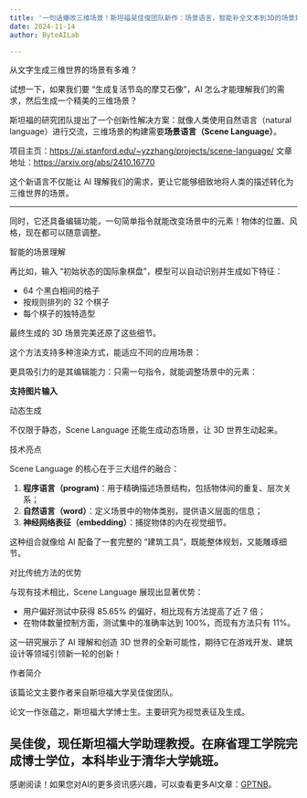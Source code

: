 ```yaml
---
title: '一句话爆改三维场景！斯坦福吴佳俊团队新作：场景语言，智能补全文本到3D的场景理解'
date: 2024-11-14
author: ByteAILab

---
```


从文字生成三维世界的场景有多难？

试想一下，如果我们要 “生成复活节岛的摩艾石像”，AI 怎么才能理解我们的需求，然后生成一个精美的三维场景？

斯坦福的研究团队提出了一个创新性解决方案：就像人类使用自然语言（natural language）进行交流，三维场景的构建需要**场景语言（Scene Language）**。

项目主页：https://ai.stanford.edu/~yzzhang/projects/scene-language/
文章地址：https://arxiv.org/abs/2410.16770

这个新语言不仅能让 AI 理解我们的需求，更让它能够细致地将人类的描述转化为三维世界的场景。

---
同时，它还具备编辑功能，一句简单指令就能改变场景中的元素！物体的位置、风格，现在都可以随意调整。

智能的场景理解

再比如，输入 “初始状态的国际象棋盘”，模型可以自动识别并生成如下特征：

- 64 个黑白相间的格子
- 按规则排列的 32 个棋子
- 每个棋子的独特造型

最终生成的 3D 场景完美还原了这些细节。

这个方法支持多种渲染方式，能适应不同的应用场景：

更具吸引力的是其编辑能力：只需一句指令，就能调整场景中的元素：

**支持图片输入**

动态生成

不仅限于静态，Scene Language 还能生成动态场景，让 3D 世界生动起来。

技术亮点

Scene Language 的核心在于三大组件的融合：

1. **程序语言（program)**：用于精确描述场景结构，包括物体间的重复、层次关系；
2. **自然语言（word）**：定义场景中的物体类别，提供语义层面的信息；
3. **神经网络表征（embedding）**：捕捉物体的内在视觉细节。

这种组合就像给 AI 配备了一套完整的 “建筑工具”，既能整体规划，又能雕琢细节。

对比传统方法的优势

与现有技术相比，Scene Language 展现出显著优势：

- 用户偏好测试中获得 85.65% 的偏好，相比现有方法提高了近 7 倍；
- 在物体数量控制方面，测试集中的准确率达到 100%，而现有方法只有 11%。

这一研究展示了 AI 理解和创造 3D 世界的全新可能性，期待它在游戏开发、建筑设计等领域引领新一轮的创新！

作者简介

该篇论文主要作者来自斯坦福大学吴佳俊团队。

论文一作张蕴之，斯坦福大学博士生。主要研究为视觉表征及生成。

吴佳俊，现任斯坦福大学助理教授。在麻省理工学院完成博士学位，本科毕业于清华大学姚班。
---
感谢阅读！如果您对AI的更多资讯感兴趣，可以查看更多AI文章：[GPTNB](https://gptnb.com)。